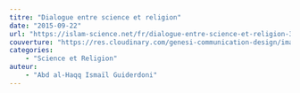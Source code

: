 ```yaml
---
titre: "Dialogue entre science et religion"
date: "2015-09-22"
url: "https://islam-science.net/fr/dialogue-entre-science-et-religion-3606/"
couverture: "https://res.cloudinary.com/genesi-communication-design/image/upload/v1603711278/ihei/couvertures/science-religion_mmxjgr.png"
categories:
    - "Science et Religion"
auteur: 
	- "Abd al-Haqq Ismaïl Guiderdoni"
---
```


